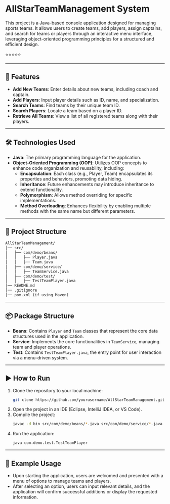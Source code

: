 # AllStarTeamManagement System

This project is a Java-based console application designed for managing sports teams. It allows users to create teams, add players, assign captains, and search for teams or players through an interactive menu interface, leveraging object-oriented programming principles for a structured and efficient design.

⭐⭐⭐⭐⭐

---



## 🚀 Features

- **Add New Teams**: Enter details about new teams, including coach and captain.
- **Add Players**: Input player details such as ID, name, and specialization.
- **Search Teams**: Find teams by their unique team ID.
- **Search Players**: Locate a team based on a player ID.
- **Retrieve All Teams**: View a list of all registered teams along with their players.

---

## 🛠️ Technologies Used

- **Java**: The primary programming language for the application.
- **Object-Oriented Programming (OOP)**: Utilizes OOP concepts to enhance code organization and reusability, including:
  - **Encapsulation**: Each class (e.g., Player, Team) encapsulates its properties and behaviors, promoting data hiding.
  - **Inheritance**: Future enhancements may introduce inheritance to extend functionality.
  - **Polymorphism**: Allows method overriding for specific implementations.
  - **Method Overloading**: Enhances flexibility by enabling multiple methods with the same name but different parameters.

---

## 📂 Project Structure

```markdown
AllStarTeamManagement/
│── src/
│   ├── com/demo/beans/
│   │   ├── Player.java
│   │   ├── Team.java
│   ├── com/demo/service/
│   │   ├── TeamService.java
│   ├── com/demo/test/
│   │   ├── TestTeamPlayer.java
│── README.md
│── .gitignore
│── pom.xml (if using Maven)
```

---

## 📦 Package Structure

- **Beans**: Contains `Player` and `Team` classes that represent the core data structures used in the application.
- **Service**: Implements the core functionalities in `TeamService`, managing team and player operations.
- **Test**: Contains `TestTeamPlayer.java`, the entry point for user interaction via a menu-driven system.

---

## ▶️ How to Run

1. Clone the repository to your local machine:
   ```sh
   git clone https://github.com/yourusername/AllStarTeamManagement.git
   ```
2. Open the project in an IDE (Eclipse, IntelliJ IDEA, or VS Code).
3. Compile the project:
   ```sh
   javac -d bin src/com/demo/beans/*.java src/com/demo/service/*.java src/com/demo/test/*.java
   ```
4. Run the application:
   ```sh
   java com.demo.test.TestTeamPlayer
   ```

---

## 📝 Example Usage

- Upon starting the application, users are welcomed and presented with a menu of options to manage teams and players.
- After selecting an option, users can input relevant details, and the application will confirm successful additions or display the requested information.

